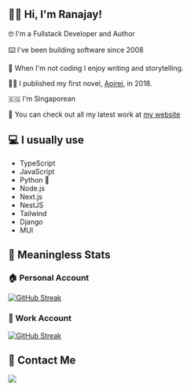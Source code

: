 ## 👋🏾 Hi, I'm Ranajay!

🤓 I'm a Fullstack Developer and Author

⌨️ I've been building software since 2008

📖 When I'm not coding I enjoy writing and storytelling.

✍🏾 I published my first novel, [Aoirei](https://www.goodreads.com/book/show/53350484-aoirei), in 2018.

🇸🇬 I'm Singaporean

🚀 You can check out all my latest work at [my website](https://ranajay.dev)

## 💻️ I usually use

- TypeScript
- JavaScript
- Python 🐍
- Node.js
- Next.js
- NestJS
- Tailwind
- Django
- MUI

## 🙊 Meaningless Stats

### 🏠 Personal Account

[![GitHub Streak](https://streak-stats.demolab.com?user=ranajaydas&theme=gruvbox-duo&mode=weekly)](https://github.com/ranajaydas)

### 💼 Work Account

[![GitHub Streak](https://streak-stats.demolab.com?user=ranajayiag&theme=gruvbox-duo&mode=weekly)](https://github.com/ranajayiag)

## 📱 Contact Me

<a href="https://www.linkedin.com/in/ranajay">
  <img src="https://img.shields.io/badge/LinkedIn-1k-blue?label=LinkedIn&logo=LinkedIn&style=for-the-badge" />
</a>
